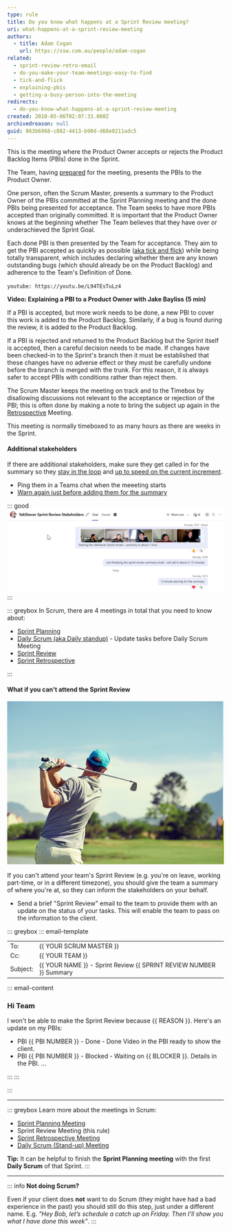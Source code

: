 ```yaml
---
type: rule
title: Do you know what happens at a Sprint Review meeting?
uri: what-happens-at-a-sprint-review-meeting
authors:
  - title: Adam Cogan
    url: https://ssw.com.au/people/adam-cogan
related:
  - sprint-review-retro-email
  - do-you-make-your-team-meetings-easy-to-find
  - tick-and-flick
  - explaining-pbis
  - getting-a-busy-person-into-the-meeting
redirects:
  - do-you-know-what-happens-at-a-sprint-review-meeting
created: 2010-05-06T02:07:33.000Z
archivedreason: null
guid: 863b6968-c082-4413-b90d-d68e0211adc5
---
```

This is the meeting where the Product Owner accepts or rejects the Product Backlog Items (PBIs) done in the Sprint.

<!--endintro-->

The Team, having [prepared](/meeting-do-you-know-what-to-prepare-for-each-meeting) for the meeting, presents the PBIs to the Product Owner.

One person, often the Scrum Master, presents a summary to the Product Owner of the PBIs committed at the Sprint Planning meeting and the done PBIs being presented for acceptance. The Team seeks to have more PBIs accepted than originally committed. It is important that the Product Owner knows at the beginning whether The Team believes that they have over or underachieved the Sprint Goal.

Each done PBI is then presented by the Team for acceptance. They aim to get the PBI accepted as quickly as possible ([aka tick and flick](/tick-and-flick)) while being totally transparent, which includes declaring whether there are any known outstanding bugs (which should already be on the Product Backlog) and adherence to the Team's Definition of Done.

`youtube: https://youtu.be/L94TEsTuLz4`

**Video: Explaining a PBI to a Product Owner with Jake Bayliss (5 min)**

If a PBI is accepted, but more work needs to be done, a new PBI to cover this work is added to the Product Backlog. Similarly, if a bug is found during the review, it is added to the Product Backlog.

If a PBI is rejected and returned to the Product Backlog but the Sprint itself is accepted, then a careful decision needs to be made. If changes have been checked-in to the Sprint's branch then it must be established that these changes have no adverse effect or they must be carefully undone before the branch is merged with the trunk. For this reason, it is always safer to accept PBIs with conditions rather than reject them.

The Scrum Master keeps the meeting on track and to the Timebox by disallowing discussions not relevant to the acceptance or rejection of the PBI; this is often done by making a note to bring the subject up again in the [Retrospective](/do-you-know-what-happens-at-a-sprint-retrospective-meeting) Meeting.

This meeting is normally timeboxed to as many hours as there are weeks in the Sprint.


#### Additional stakeholders
If there are additional stakeholders, make sure they get called in for the summary so they [stay in the loop](/loop-someone-in) and [up to speed on the current increment](https://www.linkedin.com/posts/scrum-trainer_scrum-agile-activity-6815396232366837760-Mhnb/).

* Ping them in a Teams chat when the meeeting starts
* [Warn again just before adding them for the summary](/warn-then-call)

::: good
![Figure: Good example - Ping the stakeholders with a photo of the meeting starting - then again just before the summary](sprint-review-stakeholders.png)
:::

::: greybox
In Scrum, there are 4 meetings in total that you need to know about:

* [Sprint Planning](/what-happens-at-a-sprint-planning-meeting)
* [Daily Scrum (aka Daily standup)](/meeting-do-you-update-your-tasks-before-the-daily-scrum) - Update tasks before Daily Scrum Meeting
* [Sprint Review](/do-you-know-what-happens-at-a-sprint-review-meeting)
* [Sprint Retrospective](/what-happens-at-retro-meetings)

:::

#### What if you can't attend the Sprint Review

![Figure: Playing golf](Golf-holiday.png)

If you can't attend your team's Sprint Review (e.g. you're on leave, working part-time, or in a different timezone), you should give the team a summary of where you're at, so they can inform the stakeholders on your behalf.

* Send a brief "Sprint Review" email to the team to provide them with an update on the status of your tasks. This will enable the team to pass on the information to the client.

::: greybox
::: email-template

|          |     |
| -------- | --- |
| To:      | {{ YOUR SCRUM MASTER }} |
| Cc:      | {{ YOUR TEAM }} |
| Subject: | {{ YOUR NAME }} - Sprint Review {{ SPRINT REVIEW NUMBER }} Summary |\
::: email-content

### Hi Team

I won't be able to make the Sprint Review because {{ REASON }}. Here's an update on my PBIs:

* PBI {{ PBI NUMBER }} - Done - Done Video in the PBI ready to show the client.
* PBI {{ PBI NUMBER }} - Blocked - Waiting on {{ BLOCKER }}. Details in the PBI.
  ...

:::
:::

:::

---

::: greybox
Learn more about the meetings in Scrum:

* [Sprint Planning Meeting](/what-happens-at-a-sprint-planning-meeting)
* Sprint Review Meeting (this rule)
* [Sprint Retrospective Meeting](/what-happens-at-a-sprint-retrospective-meeting "Sprint Retrospective Meeting")
* [Daily Scrum (Stand-up) Meeting](/methodology-daily-scrums "Daily Scrum Meeting")

**Tip:** It can be helpful to finish the **Sprint Planning meeting** with the first **Daily Scrum** of that Sprint.
:::

---

::: info
**Not doing Scrum?**

Even if your client does **not** want to do Scrum (they might have had a bad experience in the past) you should still do this step, just under a different name.
E.g. *"Hey Bob, let’s schedule a catch up on Friday. Then I'll show you what I have done this week"*.
:::
